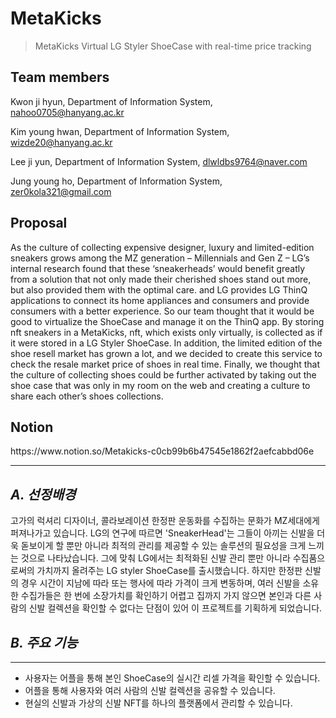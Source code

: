 # MetaKicks

> MetaKicks
Virtual LG Styler ShoeCase with real-time price tracking
> 
Team members
---
Kwon ji hyun, Department of Information System, nahoo0705@hanyang.ac.kr

Kim young hwan, Department of Information System, wizde20@hanyang.ac.kr

Lee ji yun, Department of Information System, dlwldbs9764@naver.com

Jung young ho, Department of Information System, zer0kola321@gmail.com

Proposal
---
<aside>
As the culture of collecting expensive designer, luxury and limited-edition sneakers grows among the MZ generation – Millennials and Gen Z – LG’s internal research found that these ‘sneakerheads’ would benefit greatly from a solution that not only made their cherished shoes stand out more, but also provided them with the optimal care. and LG provides LG ThinQ applications to connect its home appliances and consumers and provide consumers with a better experience. So our team thought that it would be good to virtualize the ShoeCase and manage it on the ThinQ app. By storing nft sneakers in a MetaKicks, nft, which exists only virtually, is collected as if it were stored in a LG Styler ShoeCase. In addition, the limited edition of the shoe resell market has grown a lot, and we decided to create this service to check the resale market price of shoes in real time. Finally, we thought that the culture of collecting shoes could be further activated by taking out the shoe case that was only in my room on the web and creating a culture to share each other’s shoes collections.
</aside>


Notion
---
<aside>
https://www.notion.so/Metakicks-c0cb99b6b47545e1862f2aefcabbd06e
</aside>

---

## *A. 선정배경*
고가의 럭셔리 디자이너, 콜라보레이션 한정판 운동화를 수집하는 문화가 MZ세대에게 퍼져나가고 있습니다. 
LG의 연구에 따르면 'SneakerHead'는 그들이 아끼는 신발을 더욱 돋보이게 할 뿐만 아니라 최적의 관리를 제공할 수 있는 솔루션의 필요성을 크게 느끼는 것으로 나타났습니다. 
그에 맞춰 LG에서는 최적화된 신발 관리 뿐만 아니라 수집품으로써의 가치까지 올려주는 LG styler ShoeCase를 출시했습니다.
하지만 한정판 신발의 경우 시간이 지남에 따라 또는 행사에 따라 가격이 크게 변동하며, 여러 신발을 소유한 수집가들은 한 번에 소장가치를 확인하기 어렵고 
집까지 가지 않으면 본인과 다른 사람의 신발 컬렉션을 확인할 수 없다는 단점이 있어 이 프로젝트를 기획하게 되었습니다.

## *B. 주요 기능*

---

- 사용자는 어플을 통해 본인 ShoeCase의 실시간 리셀 가격을 확인할 수 있습니다.
- 어플을 통해 사용자와 여러 사람의 신발 컬렉션을 공유할 수 있습니다.
- 현실의 신발과 가상의 신발 NFT를 하나의 플랫폼에서 관리할 수 있습니다.
